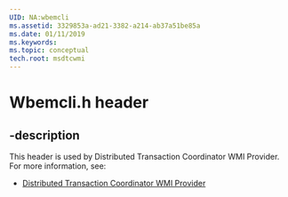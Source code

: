 ```yaml
---
UID: NA:wbemcli
ms.assetid: 3329853a-ad21-3382-a214-ab37a51be85a
ms.date: 01/11/2019
ms.keywords: 
ms.topic: conceptual
tech.root: msdtcwmi
---
```


# Wbemcli.h header


## -description


This header is used by Distributed Transaction Coordinator WMI Provider. For more information, see:

- [Distributed Transaction Coordinator WMI Provider](../_msdtcwmi/index.md)

